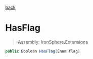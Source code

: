 ﻿

[back](/IronSphere.Extensions/types/WeekOfYearStandard)

# HasFlag

> Assembly: IronSphere.Extensions

```csharp
public Boolean HasFlag(Enum flag)
```



 